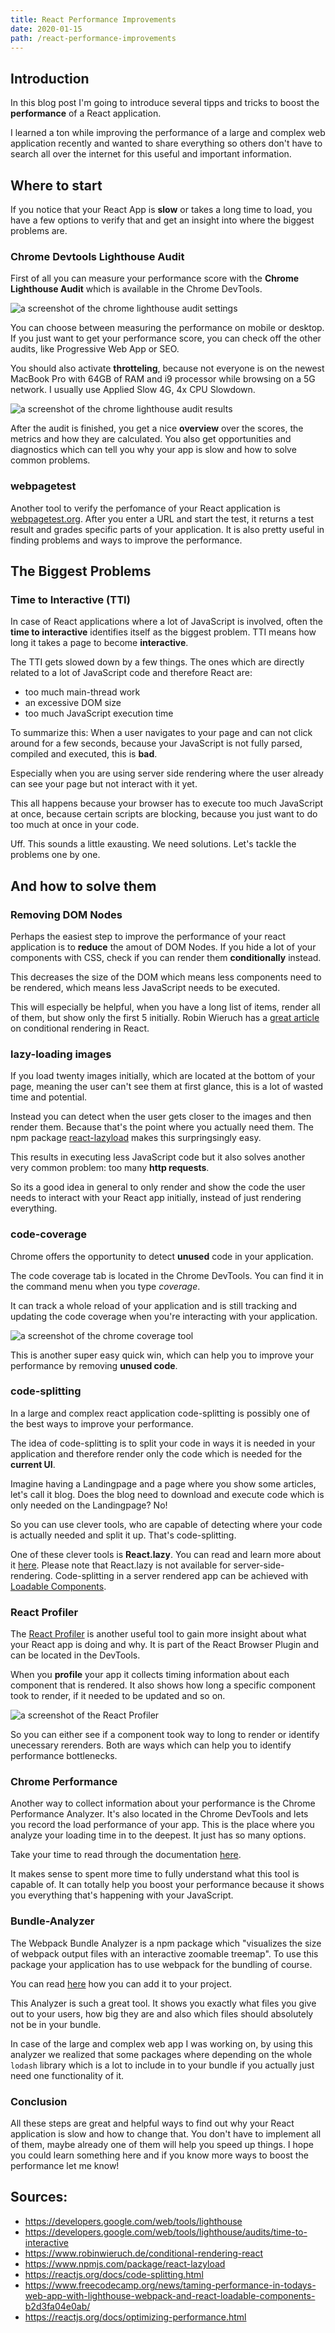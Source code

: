 ```yaml
---
title: React Performance Improvements
date: 2020-01-15
path: /react-performance-improvements
---
```


## Introduction

In this blog post I'm going to introduce several tipps and tricks to boost the **performance** of a React application.

I learned a ton while improving the performance of a large and complex web application recently and wanted to share everything so others don't have to search all over the internet for this useful and important information.

## Where to start

If you notice that your React App is **slow** or takes a long time to load, you have a few options to verify that and get an insight into where the biggest problems are.

### Chrome Devtools Lighthouse Audit

First of all you can measure your performance score with the **Chrome Lighthouse Audit** which is available in the Chrome DevTools.

![a screenshot of the chrome lighthouse audit settings]()

You can choose between measuring the performance on mobile or desktop. If you just want to get your performance score, you can check off the other audits, like Progressive Web App or SEO.

You should also activate **throtteling**, because not everyone is on the newest MacBook Pro with 64GB of RAM and i9 processor while browsing on a 5G network. I usually use Applied Slow 4G, 4x CPU Slowdown.

![a screenshot of the chrome lighthouse audit results]()

After the audit is finished, you get a nice **overview** over the scores, the metrics and how they are calculated. You also get opportunities and diagnostics which can tell you why your app is slow and how to solve common problems.

### webpagetest

Another tool to verify the perfomance of your React application is [webpagetest.org](webpagetest.org). After you enter a URL and start the test, it returns a test result and grades specific parts of your application. It is also pretty useful in finding problems and ways to improve the performance.

## The Biggest Problems

### Time to Interactive (TTI)

In case of React applications where a lot of JavaScript is involved, often the **time to interactive** identifies itself as the biggest problem. TTI means how long it takes a page to become **interactive**.

The TTI gets slowed down by a few things. The ones which are directly related to a lot of JavaScript code and therefore React are:

- too much main-thread work
- an excessive DOM size
- too much JavaScript execution time

To summarize this: When a user navigates to your page and can not click around for a few seconds, because your JavaScript is not fully parsed, compiled and executed, this is **bad**.

Especially when you are using server side rendering where the user already can see your page but not interact with it yet.

This all happens because your browser has to execute too much JavaScript at once, because certain scripts are blocking, because you just want to do too much at once in your code.

Uff. This sounds a little exausting. We need solutions. Let's tackle the problems one by one.

## And how to solve them

### Removing DOM Nodes

Perhaps the easiest step to improve the performance of your react application is to **reduce** the amout of DOM Nodes. If you hide a lot of your components with CSS, check if you can render them **conditionally** instead.

This decreases the size of the DOM which means less components need to be rendered, which means less JavaScript needs to be executed.

This will especially be helpful, when you have a long list of items, render all of them, but show only the first 5 initially. Robin Wieruch has a [great article](https://www.robinwieruch.de/conditional-rendering-react.) on conditional rendering in React.

### lazy-loading images

If you load twenty images initially, which are located at the bottom of your page, meaning the user can't see them at first glance, this is a lot of wasted time and potential.

Instead you can detect when the user gets closer to the images and then render them. Because that's the point where you actually need them. The npm package [react-lazyload](https://www.npmjs.com/package/react-lazyload) makes this surpringsingly easy.

This results in executing less JavaScript code but it also solves another very common problem: too many **http requests**.

So its a good idea in general to only render and show the code the user needs to interact with your React app initially, instead of just rendering everything.

### code-coverage

Chrome offers the opportunity to detect **unused** code in your application.

The code coverage tab is located in the Chrome DevTools. You can find it in the command menu when you type _coverage_.

It can track a whole reload of your application and is still tracking and updating the code coverage when you're interacting with your application.

![a screenshot of the chrome coverage tool]()

This is another super easy quick win, which can help you to improve your performance by removing **unused code**.

### code-splitting

In a large and complex react application code-splitting is possibly one of the best ways to improve your performance.

The idea of code-splitting is to split your code in ways it is needed in your application and therefore render only the code which is needed for the **current UI**.

Imagine having a Landingpage and a page where you show some articles, let's call it blog. Does the blog need to download and execute code which is only needed on the Landingpage? No!

So you can use clever tools, who are capable of detecting where your code is actually needed and split it up. That's code-splitting.

One of these clever tools is **React.lazy**. You can read and learn more about it [here](https://reactjs.org/docs/code-splitting.html#reactlazy). Please note that React.lazy is not available for server-side-rendering. Code-splitting in a server rendered app can be achieved with [Loadable Components](https://loadable-components.com/docs/server-side-rendering/).

### React Profiler

The [React Profiler](https://reactjs.org/blog/2018/09/10/introducing-the-react-profiler.html) is another useful tool to gain more insight about what your React app is doing and why. It is part of the React Browser Plugin and can be located in the DevTools.

When you **profile** your app it collects timing information about each component that is rendered. It also shows how long a specific component took to render, if it needed to be updated and so on.

![a screenshot of the React Profiler]()

So you can either see if a component took way to long to render or identify unecessary rerenders. Both are ways which can help you to identify performance bottlenecks.

### Chrome Performance

Another way to collect information about your performance is the Chrome Performance Analyzer. It's also located in the Chrome DevTools and lets you record the load performance of your app. This is the place where you analyze your loading time in to the deepest. It just has so many options.

Take your time to read through the documentation [here](https://developers.google.com/web/tools/chrome-devtools/evaluate-performance/reference).

It makes sense to spent more time to fully understand what this tool is capable of. It can totally help you boost your performance because it shows you everything that's happening with your JavaScript.

### Bundle-Analyzer

The Webpack Bundle Analyzer is a npm package which "visualizes the size of webpack output files with an interactive zoomable treemap". To use this package your application has to use webpack for the bundling of course.

You can read [here](https://www.npmjs.com/package/webpack-bundle-analyzer) how you can add it to your project.

This Analyzer is such a great tool. It shows you exactly what files you give out to your users, how big they are and also which files should absolutely not be in your bundle.

In case of the large and complex web app I was working on, by using this analyzer we realized that some packages where depending on the whole `lodash` library which is a lot to include in to your bundle if you actually just need one functionality of it.

### Conclusion

All these steps are great and helpful ways to find out why your React application is slow and how to change that. You don't have to implement all of them, maybe already one of them will help you speed up things. I hope you could learn something here and if you know more ways to boost the performance let me know!

## Sources:

- https://developers.google.com/web/tools/lighthouse
- https://developers.google.com/web/tools/lighthouse/audits/time-to-interactive
- https://www.robinwieruch.de/conditional-rendering-react
- https://www.npmjs.com/package/react-lazyload
- https://reactjs.org/docs/code-splitting.html
- https://www.freecodecamp.org/news/taming-performance-in-todays-web-app-with-lighthouse-webpack-and-react-loadable-components-b2d3fa04e0ab/
- https://reactjs.org/docs/optimizing-performance.html
